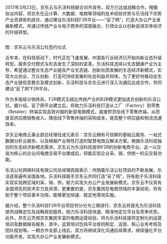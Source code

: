 2017年3月23日，京东云与乐活科技联合对外宣布，双方已达成战略合作。根据协议内容，将京东在云计算、大数据、电商等领域的技术经验优势与乐活线下优势产业资源有机结合，通过建设乐活科技F2R平台——“妥了网”，打造大办公产业发展新模式，并通过传统产业与电子商务的深度融合，引领企业以创新促进实体经济的升级转型。

![]()

图：京东云与乐活公社签约仪式

近年来，在科技驱动下，时代正在飞速发展，中国各行业经济已开始向新业态升级转型，服务交付模式与形态发生了深刻的变革。乐活科技选择以生态健康产业为主导，希望通过整合生态产业链及产业生态链、创新社团发展的生态经济新模式，实现大众创业、万众创新、打造可持续发展的社会利益共同体。为了更好地推动全生态产业链信息整合及模式创新，乐活科技与京东云进行深入沟通后达成合作，共同建设“妥了网”F2R平台。

作为多层级分销体系，F2R模式无疑比传统产业的B2B模式更加适合创新的乐活公社。据介绍，妥了网平台建立后，将助力乐活科技打造从工厂（Factory）到零售（Retailer）终端实现高效对接的新型电商模式，直接供货给线下零售终端，从而提高供应商销售收入，降低线下零售终端的采购成本，提高整个供应链和物流流通效率。

京东云电商云事业部总经理任成元表示：京东云拥有可信赖的基础云服务、一站式数据分析云服务，以及根据产业特性打造的智慧电商云解决方案。根据乐活科技独创的生态经济新模式需求，京东云为乐活科技提供F2R的创新电商平台。这一以交易为核心的企业间电商交易平台建成后，将能实现企业采、销、供统一的云交易功能。

乐活公社网络科技有限公司总经理宾超表示：伴随着乐活公社项目的不断发展，乐活逐渐遍布全国各地。乐活科技联手京东云共同打造“妥了网”，将有助于乐活科技实现实现跨区域的采、销、供，助力实现大办公产业发展新模式。京东云不仅具有全国领先的技术实力及资源，更重要的是，京东集团在电商领域的丰富经验，将有助于整个项目事半功倍，能够更加快速、稳定地落地实施。

据介绍，整个乐活科技F2R平台项目将分分为三期进行，京东云将首先为乐活科技提供战略定位及战略规划服务，助力乐活科技快速、精准地定位平台及竞争优势。此外，京东云凭借京东集团丰富的电商运营经验，将为乐活科技提供定制化的运营培训及数据报告服务，其中，运营培训包括平台规则制定、运营、核心业务考核及团队规划等。一期合作全部上线后，双方将继续深化沟通后续需求，继续强化平台功能开发，实现大办公产业发展新模式。